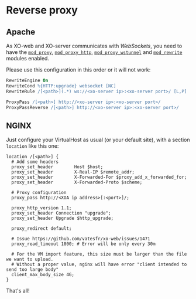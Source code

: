 # Reverse proxy

## Apache

As XO-web and XO-server communicates with *WebSockets*, you need to have the [`mod_proxy`](http://httpd.apache.org/docs/2.4/mod/mod_proxy.html), [`mod_proxy_http`](http://httpd.apache.org/docs/2.4/mod/mod_proxy_http.html), [`mod_proxy_wstunnel`](http://httpd.apache.org/docs/2.4/mod/mod_proxy_wstunnel.html) and [`mod_rewrite`](http://httpd.apache.org/docs/2.4/mod/mod_rewrite.html) modules enabled.


Please use this configuration in this order or it will not work:

```apache
RewriteEngine On
RewriteCond %{HTTP:upgrade} websocket [NC]
RewriteRule /[<path>](.*) ws://<xo-server ip>:<xo-server port>/ [L,P]

ProxyPass /[<path>] http://<xo-server ip>:<xo-server port>/
ProxyPassReverse /[<path>] http://<xo-server ip>:<xo-server port>/
```


## NGINX

Just configure your VirtualHost as usual (or your default site), with a section `location` like this one:


```nginx
location /[<path>] {
  # Add some headers
  proxy_set_header        Host $host;
  proxy_set_header        X-Real-IP $remote_addr;
  proxy_set_header        X-Forwarded-For $proxy_add_x_forwarded_for;
  proxy_set_header        X-Forwarded-Proto $scheme;

  # Proxy configuration
  proxy_pass http://<XOA ip address>[:<port>]/;

  proxy_http_version 1.1;
  proxy_set_header Connection "upgrade";
  proxy_set_header Upgrade $http_upgrade;

  proxy_redirect default;

  # Issue https://github.com/vatesfr/xo-web/issues/1471
  proxy_read_timeout 1800; # Error will be only every 30m

  # For the VM import feature, this size must be larger than the file we want to upload.
  # Without a proper value, nginx will have error "client intended to send too large body"
  client_max_body_size 4G;
}
```

That's all!
